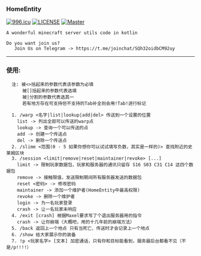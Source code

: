 ### HomeEntity 

[![996.icu](https://img.shields.io/badge/link-996.icu-red.svg)](https://996.icu)
[![LICENSE](https://img.shields.io/badge/license-Anti%20996-blue.svg)](https://github.com/996icu/996.ICU/blob/master/LICENSE)
[![Master](https://github.com/Lama3L9R/HomeEntity/actions/workflows/master.yml/badge.svg)](https://github.com/Lama3L9R/HomeEntity/actions/workflows/master.yml)

```
A wonderful minecraft server utils code in kotlin

Do you want join us? 
   Join Us on Telegram -> https://t.me/joinchat/SQh32oidbCM92uy
```
---
### 使用:
```
  注: 被<>括起来的参数代表该参数为必填
      被[]括起来的参数代表选填
      被|分割的参数代表选其一
      若有地方存在可支持但不支持的Tab补全则会用!Tab!进行标记

  1. /warp <名字|list|lookup|add|del> 传送到一个设置的位置
    list -> 列出全部可以传送的warp点
    lookup -> 查询一个可以传送的点
    add -> 创建一个传送点
    del -> 删除一个传送点
  2. /slime <范围(0 - 5 如果你想你可以试试填写负数，其实是一样的)> 查找附近的史莱姆区块
  3. /session <limit|remove|reset|maintainer|revoke> [...]
    limit -> 限制玩家数据包，玩家和服务器的通讯只留存 S16 S03 C31 C14 这四个数据包
    remove -> 接触限值，发送限制期间所有服务器发送的数据包
    reset <密码> -> 修改密码
    maintainer -> 添加一个维护者(HomeEntity中最高权限)
    revoke -> 删除一个维护者
    login -> 为一名玩家登录
    crash -> 让一名玩家未响应
  4. /exit [crash] 根据Maxel要求写了个退出服务器用的指令
    crash -> 让你崩端（大概吧，用的十几年前的崩端方法）
  5. /back 返回上一个地点 只有当死亡、传送时才会记录上一个地点
  6. /show 给大家展示你的装备
  7. !p <玩家名字> [文本] 加密通话，只有你和目标能看到，服务器后台都看不见（不是/p!!!!）

```

 
